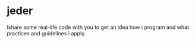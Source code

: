 # jeder
Ishare some real-life code with you   to get an idea how i program and what practices and  guidelines i apply.
